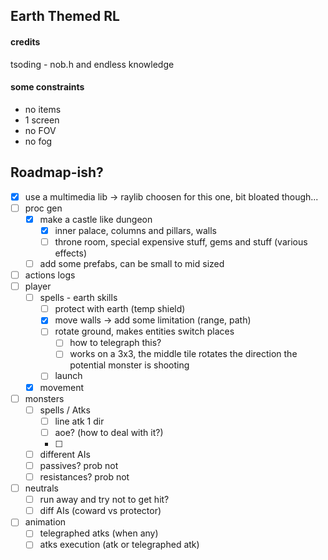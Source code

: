 ## Earth Themed RL

#### credits
tsoding - nob.h and endless knowledge


#### some constraints
- no items
- 1 screen
- no FOV
- no fog

## Roadmap-ish?
- [x] use a multimedia lib -> raylib choosen for this one, bit bloated though...
- [ ] proc gen
    - [x] make a castle like dungeon
        - [x] inner palace, columns and pillars, walls
        - [ ] throne room, special expensive stuff, gems and stuff (various effects)
    - [ ] add some prefabs, can be small to mid sized
- [ ] actions logs
- [ ] player
    - [ ] spells - earth skills
        - [ ] protect with earth (temp shield)
        - [x] move walls -> add some limitation (range, path)
        - [ ] rotate ground, makes entities switch places
            - [ ] how to telegraph this? 
            - [ ] works on a 3x3, the middle tile rotates the direction the potential monster is shooting
        - [ ] launch
    - [x] movement
- [ ] monsters
    - [ ] spells / Atks
        - [ ] line atk 1 dir
        - [ ] aoe? (how to deal with it?)
        - [ ]
    - [ ] different AIs
    - [ ] passives? prob not
    - [ ] resistances? prob not
- [ ] neutrals
    - [ ] run away and try not to get hit?
    - [ ] diff AIs (coward vs protector)
- [ ] animation
    - [ ] telegraphed atks (when any)
    - [ ] atks execution (atk or telegraphed atk)
